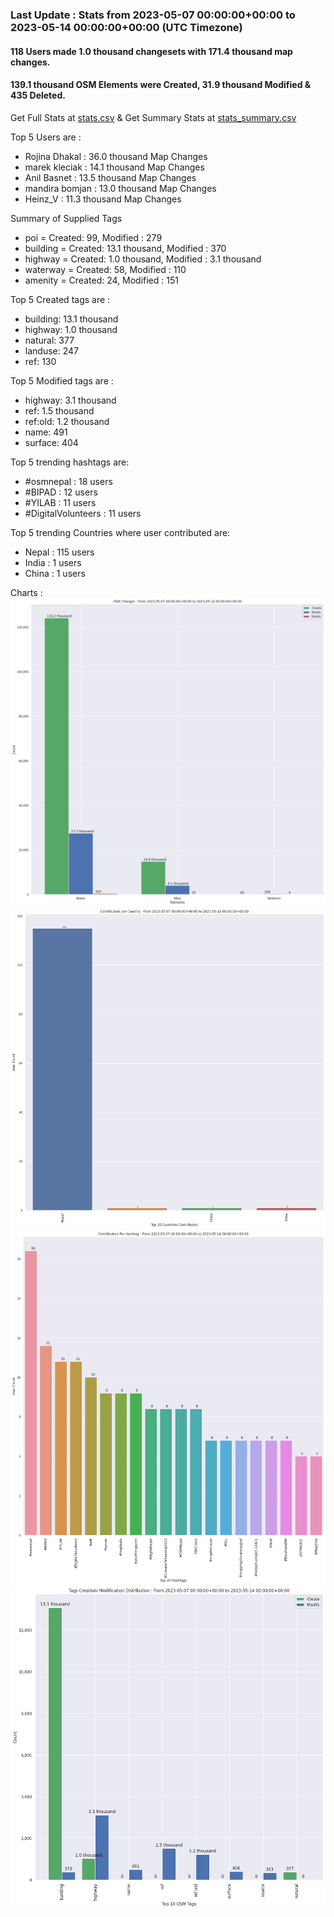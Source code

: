 ### Last Update : Stats from 2023-05-07 00:00:00+00:00 to 2023-05-14 00:00:00+00:00 (UTC Timezone)

#### 118 Users made 1.0 thousand changesets with 171.4 thousand map changes.
#### 139.1 thousand OSM Elements were Created, 31.9 thousand Modified & 435 Deleted.
Get Full Stats at [stats.csv](/stats/Nepal/Weekly/stats.csv)
 & Get Summary Stats at [stats_summary.csv](/stats/Nepal/Weekly/stats_summary.csv)

Top 5 Users are : 
- Rojina Dhakal : 36.0 thousand Map Changes
- marek kleciak : 14.1 thousand Map Changes
- Anil Basnet : 13.5 thousand Map Changes
- mandira bomjan : 13.0 thousand Map Changes
- Heinz_V : 11.3 thousand Map Changes

Summary of Supplied Tags
- poi = Created: 99, Modified : 279
- building = Created: 13.1 thousand, Modified : 370
- highway = Created: 1.0 thousand, Modified : 3.1 thousand
- waterway = Created: 58, Modified : 110
- amenity = Created: 24, Modified : 151


Top 5 Created tags are :
- building: 13.1 thousand
- highway: 1.0 thousand
- natural: 377
- landuse: 247
- ref: 130


Top 5 Modified tags are :
- highway: 3.1 thousand
- ref: 1.5 thousand
- ref:old: 1.2 thousand
- name: 491
- surface: 404


Top 5 trending hashtags are:
- #osmnepal : 18 users
- #BIPAD : 12 users
- #YILAB : 11 users
- #DigitalVolunteers : 11 users


Top 5 trending Countries where user contributed are:
- Nepal : 115 users
- India : 1 users
- China : 1 users


 Charts : 
![Alt text](./stats_osm_changes.png) 
![Alt text](./stats_users_per_country.png) 
![Alt text](./stats_users_per_hashtag.png) 
![Alt text](./stats_tags.png) 

